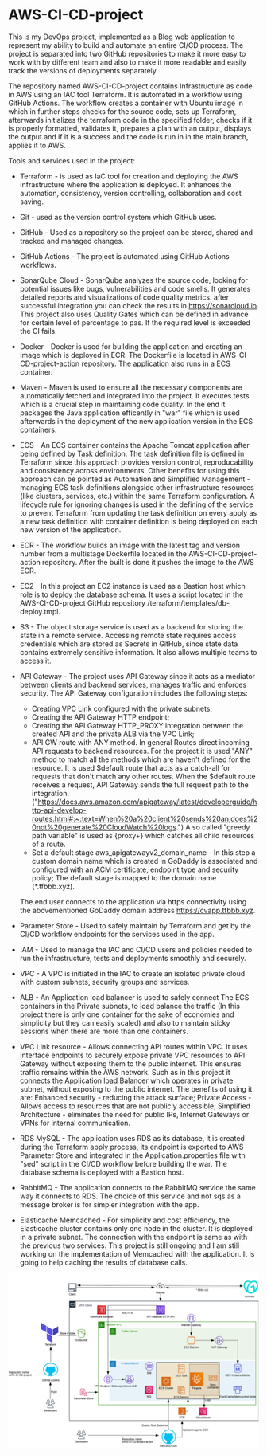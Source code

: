 # AWS-CI-CD-project


This is my DevOps project, implemented as a Blog web application to represent my ability to build and automate an entire CI/CD process. The project is separated into two GitHub repositories to make it more easy to work with by different team and also to make it more readable and easily track the versions of deployments separately. 

The repository named AWS-CI-CD-project contains Infrastructure as code in AWS using an IAC tool Terraform. It is automated in a workflow using GitHub Actions. The workflow creates a container with Ubuntu image in which in further steps checks for the source code, sets up Terraform, afterwards initializes the terraform code in the specified folder, checks if it is properly formatted, validates it, prepares a plan with an output, displays the output and if it is a success and the code is run in in the main branch, applies it to AWS.

Tools and services used in the project:
- Terraform - is used as IaC tool for creation and deploying the AWS infrastructure where the application is deployed. It enhances the automation, consistency, version controlling, collaboration and cost saving.
- Git - used as the version control system which GitHub uses.
- GitHub - Used as a repository so the project can be stored, shared and tracked and managed changes. 
- GitHub Actions - The project is automated using GitHub Actions workflows. 
- SonarQube Cloud - SonarQube analyzes the source code, looking for potential issues like bugs, vulnerabilities and code smells. It generates detailed reports and visualizations of code quality metrics. after successful integration you can check the results in https://sonarcloud.io. This project also uses Quality Gates which can be defined in advance for certain level of percentage to pas. If the required level is exceeded the CI fails.
- Docker - Docker is used for building the application and creating an image which is deployed in ECR. The Dockerfile is located in AWS-CI-CD-project-action repository. The application also runs in a ECS container.
- Maven - Maven is used to ensure all the necessary components are automatically fetched and integrated into the project. It executes tests which is a crucial step in maintaining code quality. In the end it packages the Java application efficently in "war" file which is used afterwards in the deployment of the new application version in the ECS containers.
- ECS - An ECS container contains the Apache Tomcat application after being defined by Task definition. The task definition file is defined in Terraform since this approach provides version control, reproducability and consistency across environments. Other benefits for using this approach can be pointed as Automation and Simplified Management - managing ECS task definitions alongside other infrastructure resources (like clusters, services, etc.) within the same Terraform configuration. 
A lifecycle rule for ignoring changes is used in the defining of the service to prevent Terraform from updating the task definition on every apply as a new task definition with container definition is being deployed on each new version of the application.
- ECR - The workflow builds an image with the latest tag and version number from a multistage Dockerfile located in the AWS-CI-CD-project-action repository. After the built is done it pushes the image to the AWS ECR.
- EC2 - In this project an EC2 instance is used as a Bastion host which role is to deploy the database schema. It uses a script located in the AWS-CI-CD-project GitHub repository /terraform/templates/db-deploy.tmpl.
- S3 - The object storage service is used as a backend for storing the state in a remote service. Accessing remote state requires access credentials which are stored as Secrets in GitHub, since state data contains extremely sensitive information. It also allows multiple teams to access it. 
- API Gateway - The project uses API Gateway since it acts as a mediator between clients and backend services, manages traffic and enforces security. 
  The API Gateway configuration includes the following steps:
  - Creating VPC Link configured with the private subnets;
  - Creating the API Gateway HTTP endpoint;
  - Creating the API Gateway HTTP_PROXY integration between the     created API and the private ALB via the VPC Link;
  - API GW route with ANY method. In general Routes direct incoming API requests to backend resources. For the project it is used "ANY" method to match all the methods which are haven't defined for the resource. It is used $default route that acts as a catch-all for requests that don't match any other routes. When the $default route receives a request, API Gateway sends the full request path to the integration. ("https://docs.aws.amazon.com/apigateway/latest/developerguide/http-api-develop-routes.html#:~:text=When%20a%20client%20sends%20an,does%20not%20generate%20CloudWatch%20logs.")
  A so called "greedy path variable" is used as {proxy+} which catches all child resources of a route.
  - Set a default stage aws_apigatewayv2_domain_name - In this step a custom domain name which is created in GoDaddy is associated and configured with an ACM certificate, endpoint type and security policy; The default stage is mapped to the domain name (*.tfbbb.xyz).
 
  The end user connects to the application via https connectivity using the abovementioned GoDaddy domain address https://cvapp.tfbbb.xyz.
- Parameter Store - Used to safely maintain by Terraform and get by the CI/CD workflow endpoints for the services used in the app.
- IAM - Used to manage the IAC and CI/CD users and policies needed to run the infrastructure, tests and deployments smoothly and securely.
- VPC - A VPC is initiated in the IAC to create an isolated private cloud with custom subnets, security groups and services.
- ALB - An Application load balancer is used to safely connect The ECS containers in the Private subnets, to load balance the traffic (In this project there is only one container for the sake of economies and simplicity but they can easily scaled) and also to maintain sticky sessions when there are more than one containers. 
- VPC Link resource - Allows connecting API routes within VPC. It uses interface endpoints to securely expose private VPC resources to API Gateway without exposing them to the public internet. This ensures traffic remains within the AWS network. Such as in this project it connects the Application load Balancer which operates in private subnet, without exposing to the public internet. The benefits of using it are: 
  Enhanced security - reducing the attack surface;
  Private Access - Allows access to resources that are not publicly accessible;
  Simplified Architecture - eliminates the need for public IPs, Internet Gateways or VPNs for internal communication.
- RDS MySQL - The application uses RDS as its database, it is created during the Terraform apply process, its endpoint is exported to AWS Parameter Store and integrated in the Application.properties file with "sed" script in the CI/CD workflow before building the war. The database schema is deployed with a Bastion host.
- RabbitMQ - The application connects to the RabbitMQ service the same way it connects to RDS. The choice of this service and not sqs  as a message broker is for simpler integration with the app.
- Elasticache Memcached - For simplicity and cost efficiency, the Elasticache cluster contains only one node in the cluster. It is deployed in a private subnet. The connection with the endpoint is same as with the previous two services. This project is still ongoing and I am still working on the implementation of Memcached with the application. It is going to help caching the results of database calls. 

![alt text](image.png)